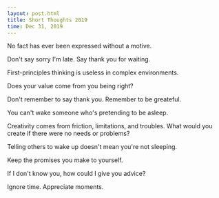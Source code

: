 ```yaml
---
layout: post.html
title: Short Thoughts 2019
time: Dec 31, 2019
---
```


<div class="short-thoughts">

No fact has ever been expressed without a motive.

Don't say sorry I'm late. Say thank you for waiting.

First-principles thinking is useless in complex environments.

Does your value come from you being right?

Don't remember to say thank you. Remember to be greateful.

You can't wake someone who's pretending to be asleep.

Creativity comes from friction, limitations, and troubles. What would you create if there were no needs or problems?

Telling others to wake up doesn't mean you're not sleeping.

Keep the promises you make to yourself.

If I don't know you, how could I give you advice?

Ignore time. Appreciate moments.
    
</div>
